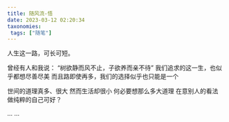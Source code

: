 ```yaml
---
title: 随风流-悟
date: 2023-03-12 02:20:34
taxonomies:
 tags: ["随笔"]
---
```



人生这一路，可长可短。

曾经有人和我说：
“树欲静而风不止，子欲养而亲不待”
我们追求的这一生，也似乎都想尽善尽美
而且路即使再多，我们的选择似乎也只能是一个

世间的道理真多、很大
然而生活却很小
何必要想那么多大道理
在意别人的看法
做纯粹的自己可好？


... ...

